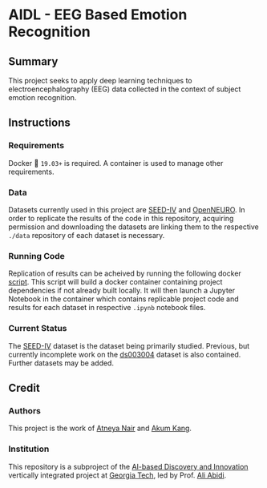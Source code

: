# AIDL - EEG Based Emotion Recognition

## Summary
This project seeks to apply deep learning techniques to electroencephalography 
(EEG) data collected in the context of subject emotion recognition. 

## Instructions

### Requirements
Docker :whale: `19.03+` is required. A container is used to manage other requirements.

### Data
Datasets currently used in this project are 
[SEED-IV](http://bcmi.sjtu.edu.cn/~seed/seed-iv.html) and
[OpenNEURO](https://openneuro.org/datasets/ds003004/versions/1.0.0). 
In order to replicate the results of the code in this repository, acquiring permission 
and downloading the datasets are linking them to the respective `./data` repository of 
each dataset is necessary.

### Running Code
Replication of results can be acheived by running the following docker 
[script](run_docker.sh). This script will build a docker container containing project 
dependencies if not already built locally. It will then launch a Jupyter Notebook in 
the container which contains replicable project code and results for each dataset in 
respective `.ipynb` notebook files.

### Current Status
The [SEED-IV](./SEED_IV) dataset is the dataset being primarily studied. Previous, 
but currently incomplete work on the [ds003004](./ds003004-download) dataset is also 
contained. Further datasets may be added.

## Credit

### Authors
This project is the work of [Atneya Nair](https://github.com/atneya) 
and [Akum Kang](https://github.com/kangakum36).

### Institution 
This repository is a subproject of the 
[AI-based Discovery and Innovation](https://www.vip.gatech.edu/teams/ai-based-discovery-and-innovation)
vertically integrated project at [Georgia Tech](https://gatech.edu), led by 
Prof. [Ali Abidi](https://www.ece.gatech.edu/faculty-staff-directory/ali-adibi).

